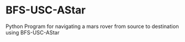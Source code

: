 # BFS-USC-AStar
Python Program for navigating a mars rover from source to destination using BFS-USC-AStar
